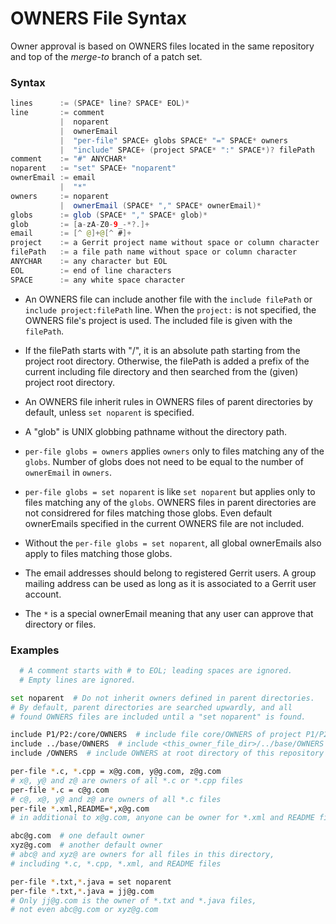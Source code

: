 OWNERS File Syntax
==================

Owner approval is based on OWNERS files located in the same
repository and top of the _merge-to_ branch of a patch set.

### Syntax

```java
lines      := (SPACE* line? SPACE* EOL)*
line       := comment
           |  noparent
           |  ownerEmail
           |  "per-file" SPACE+ globs SPACE* "=" SPACE* owners
           |  "include" SPACE+ (project SPACE* ":" SPACE*)? filePath
comment    := "#" ANYCHAR*
noparent   := "set" SPACE+ "noparent"
ownerEmail := email
           |  "*"
owners     := noparent
           |  ownerEmail (SPACE* "," SPACE* ownerEmail)*
globs      := glob (SPACE* "," SPACE* glob)*
glob       := [a-zA-Z0-9_-*?.]+
email      := [^ @]+@[^ #]+
project    := a Gerrit project name without space or column character
filePath   := a file path name without space or column character
ANYCHAR    := any character but EOL
EOL        := end of line characters
SPACE      := any white space character
```

* An OWNERS file can include another file with the `include filePath`
  or `include project:filePath` line.
  When the `project:` is not specified, the OWNERS file's project is used.
  The included file is given with the `filePath`.

* If the filePath starts with "/", it is an absolute path starting from
  the project root directory. Otherwise, the filePath is added a prefix
  of the current including file directory and then searched from the
  (given) project root directory.

* An OWNERS file inherit rules in OWNERS files of parent directories
  by default, unless `set noparent` is specified.

* A "glob" is UNIX globbing pathname without the directory path.

* `per-file globs = owners` applies `owners` only to files
  matching any of the `globs`. Number of globs does not need to be equal
  to the number of `ownerEmail` in `owners`.

* `per-file globs = set noparent` is like `set noparent` but applies only to
  files matching any of the `globs`. OWNERS files in parent directories
  are not considrered for files matching those globs. Even default ownerEmails
  specified in the current OWNERS file are not included.

* Without the `per-file globs = set noparent`, all global ownerEmails also
  apply to files matching those globs.

* The email addresses should belong to registered Gerrit users.
  A group mailing address can be used as long as it is associated to
  a Gerrit user account.

* The `*` is a special ownerEmail meaning that
  any user can approve that directory or files.

### Examples

```bash
  # A comment starts with # to EOL; leading spaces are ignored.
  # Empty lines are ignored.

set noparent  # Do not inherit owners defined in parent directories.
# By default, parent directories are searched upwardly, and all
# found OWNERS files are included until a "set noparent" is found.

include P1/P2:/core/OWNERS  # include file core/OWNERS of project P1/P2
include ../base/OWNERS  # include <this_owner_file_dir>/../base/OWNERS
include /OWNERS  # include OWNERS at root directory of this repository

per-file *.c, *.cpp = x@g.com, y@g.com, z@g.com
# x@, y@ and z@ are owners of all *.c or *.cpp files
per-file *.c = c@g.com
# c@, x@, y@ and z@ are owners of all *.c files
per-file *.xml,README=*,x@g.com
# in additional to x@g.com, anyone can be owner for *.xml and README files

abc@g.com  # one default owner
xyz@g.com  # another default owner
# abc@ and xyz@ are owners for all files in this directory,
# including *.c, *.cpp, *.xml, and README files

per-file *.txt,*.java = set noparent
per-file *.txt,*.java = jj@g.com
# Only jj@g.com is the owner of *.txt and *.java files,
# not even abc@g.com or xyz@g.com
```
